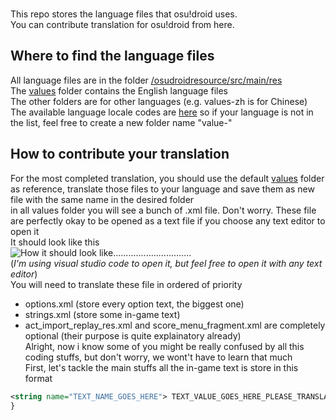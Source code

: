 <br>This repo stores the language files that osu!droid uses.
<br>You can contribute translation for osu!droid from here.

## Where to find the language files
All language files are in the folder [/osudroidresource/src/main/res](https://github.com/EdrowsLuo/osudroidstrings/tree/master/osudroidresource/src/main/res)
<br>The [values](https://github.com/EdrowsLuo/osudroidstrings/tree/master/osudroidresource/src/main/res/values) 
folder contains the English language files 
<br>The other folders are for other languages (e.g. values-zh is for Chinese)
<br>The available language locale codes are [here](https://stackoverflow.com/a/7989085) so if your language is not in the list, feel free to create a new folder name "value-<whatever locale code goes here>"

## How to contribute your translation
For the most completed translation, you should use the default [values](https://github.com/EdrowsLuo/osudroidstrings/tree/master/osudroidresource/src/main/res/values) folder as reference, translate those files to your language and save them as new file with the same name in the desired folder
<br>in all values folder you will see a bunch of .xml file. Don't worry. These file are perfectly okay to be opened as a text file if you choose any text editor to open it
<br>It should look like this<br>
![How it should look like...............................](https://i.ibb.co/gr0DgvW/cacac.png)
<br>(*I'm using visual studio code to open it, but feel free to open it with any text editor*)
<br>You will need to translate these file in ordered of priority
* options.xml (store every option text, the biggest one)
* strings.xml (store some in-game text)
* act_import_replay_res.xml and score_menu_fragment.xml are completely optional (their purpose is quite explainatory already)
<br>Alright, now i know some of you might be really confused by all this coding stuffs, but don't worry, we wont't have to learn that much
<br>First, let's tackle the main stuffs all the in-game text is store in this format
```xml
<string name="TEXT_NAME_GOES_HERE"> TEXT_VALUE_GOES_HERE_PLEASE_TRANSLATE </string>
}
```
